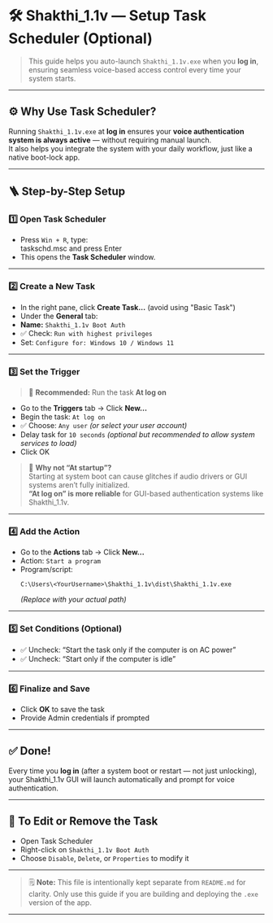 # 🛠️ Shakthi_1.1v — Setup Task Scheduler (Optional)

> This guide helps you auto-launch `Shakthi_1.1v.exe` when you **log in**, ensuring seamless voice-based access control every time your system starts.

---

## ⚙️ Why Use Task Scheduler?

Running `Shakthi_1.1v.exe` at **log in** ensures your **voice authentication system is always active** — without requiring manual launch.  
It also helps you integrate the system with your daily workflow, just like a native boot-lock app.

---

## 🪜 Step-by-Step Setup

### 1️⃣ Open Task Scheduler

- Press `Win + R`, type:  
    taskschd.msc
and press Enter
- This opens the **Task Scheduler** window.

---

### 2️⃣ Create a New Task

- In the right pane, click **Create Task...** (avoid using "Basic Task")
- Under the **General** tab:
- **Name:** `Shakthi_1.1v Boot Auth`
- ✅ Check: `Run with highest privileges`
- Set: `Configure for: Windows 10 / Windows 11`

---

### 3️⃣ Set the Trigger

> 🔄 **Recommended:** Run the task **At log on**

- Go to the **Triggers** tab → Click **New...**
- Begin the task: `At log on`
- ✅ Choose: `Any user` *(or select your user account)*
- Delay task for `10 seconds` *(optional but recommended to allow system services to load)*
- Click OK

> 🧠 **Why not “At startup”?**  
> Starting at system boot can cause glitches if audio drivers or GUI systems aren’t fully initialized.  
> **“At log on” is more reliable** for GUI-based authentication systems like Shakthi_1.1v.

---

### 4️⃣ Add the Action

- Go to the **Actions** tab → Click **New...**
- Action: `Start a program`
- Program/script:
  ```
  C:\Users\<YourUsername>\Shakthi_1.1v\dist\Shakthi_1.1v.exe
  ```
  *(Replace with your actual path)*

---

### 5️⃣ Set Conditions (Optional)

- ✅ Uncheck: “Start the task only if the computer is on AC power”
- ✅ Uncheck: “Start only if the computer is idle”

---

### 6️⃣ Finalize and Save

- Click **OK** to save the task
- Provide Admin credentials if prompted

---

## ✅ Done!

Every time you **log in** (after a system boot or restart — not just unlocking), your Shakthi_1.1v GUI will launch automatically and prompt for voice authentication.

---

## 🧼 To Edit or Remove the Task

- Open Task Scheduler
- Right-click on `Shakthi_1.1v Boot Auth`
- Choose `Disable`, `Delete`, or `Properties` to modify it

---

> 🗒️ **Note:** This file is intentionally kept separate from `README.md` for clarity. Only use this guide if you are building and deploying the `.exe` version of the app.

---

